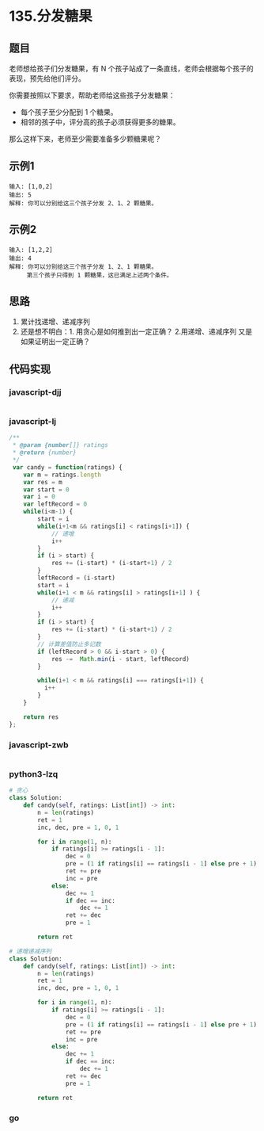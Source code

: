 # 135.分发糖果

## 题目
老师想给孩子们分发糖果，有 N 个孩子站成了一条直线，老师会根据每个孩子的表现，预先给他们评分。

你需要按照以下要求，帮助老师给这些孩子分发糖果：

* 每个孩子至少分配到 1 个糖果。
* 相邻的孩子中，评分高的孩子必须获得更多的糖果。

那么这样下来，老师至少需要准备多少颗糖果呢？

## 示例1
```
输入: [1,0,2]
输出: 5
解释: 你可以分别给这三个孩子分发 2、1、2 颗糖果。
```

## 示例2
```
输入: [1,2,2]
输出: 4
解释: 你可以分别给这三个孩子分发 1、2、1 颗糖果。
     第三个孩子只得到 1 颗糖果，这已满足上述两个条件。
```

## 思路
1. 累计找递增、递减序列
2. 还是想不明白：1. 用贪心是如何推到出一定正确？ 2.用递增、递减序列 又是如果证明出一定正确？

## 代码实现

### javascript-djj
```javascript

```

### javascript-lj
```javascript
/**
 * @param {number[]} ratings
 * @return {number}
 */
 var candy = function(ratings) {
    var m = ratings.length
    var res = m
    var start = 0
    var i = 0
    var leftRecord = 0
    while(i<m-1) {
        start = i
        while(i+1<m && ratings[i] < ratings[i+1]) {
            // 递增
            i++
        }
        if (i > start) {
            res += (i-start) * (i-start+1) / 2
        }
        leftRecord = (i-start)
        start = i
        while(i+1 < m && ratings[i] > ratings[i+1] ) {
            // 递减
            i++
        }
        if (i > start) {
            res += (i-start) * (i-start+1) / 2
        }
        // 计算差值防止多记数
        if (leftRecord > 0 && i-start > 0) {
            res -=  Math.min(i - start, leftRecord)
        }

        while(i+1 < m && ratings[i] === ratings[i+1]) {
          i++
        }
    }

    return res
};

```

### javascript-zwb
```javascript

```

### python3-lzq
```python
# 贪心
class Solution:
    def candy(self, ratings: List[int]) -> int:
        n = len(ratings)
        ret = 1
        inc, dec, pre = 1, 0, 1

        for i in range(1, n):
            if ratings[i] >= ratings[i - 1]:
                dec = 0
                pre = (1 if ratings[i] == ratings[i - 1] else pre + 1)
                ret += pre
                inc = pre
            else:
                dec += 1
                if dec == inc:
                    dec += 1
                ret += dec
                pre = 1

        return ret

# 递增递减序列
class Solution:
    def candy(self, ratings: List[int]) -> int:
        n = len(ratings)
        ret = 1
        inc, dec, pre = 1, 0, 1

        for i in range(1, n):
            if ratings[i] >= ratings[i - 1]:
                dec = 0
                pre = (1 if ratings[i] == ratings[i - 1] else pre + 1)
                ret += pre
                inc = pre
            else:
                dec += 1
                if dec == inc:
                    dec += 1
                ret += dec
                pre = 1

        return ret

```


### go
```go

```